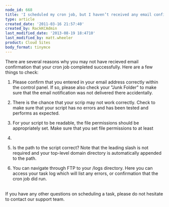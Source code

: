 ```yaml
---
node_id: 668
title: 'I scheduled my cron job, but I haven’t received any email confirmation. Did my task run correctly?'
type: article
created_date: '2011-03-16 21:57:40'
created_by: RackKCAdmin
last_modified_date: '2013-08-19 18:4710'
last_modified_by: matt.wheeler
product: Cloud Sites
body_format: tinymce
---
```


There are several reasons why you may not have recieved email
confirmation that your cron job completed successfully. Here are a few
things to check:

1. Please confirm that you entered in your email address correctly
within the control panel. If so, please also check your "Junk Folder" to
make sure that the email notification was not delivered there
accidentally.

2. There is the chance that your scrip may not work correctly. Check to
make sure that your script has no errors and has been tested and
performs as expected.

3. For your script to be readable, the file permissions should be
appropriately set. Make sure that you set file permissions to at least
644.

4. Is the path to the script correct? Note that the leading slash is
not required and your top-level domain directory is automatically
appended to the path.

5. You can navigate through FTP to your /logs directory. Here you can
access your task log which will list any errors, or confirmation that
the cron job did run.

<br>
 If you have any other questions on scheduling a task, please do not
hesitate to contact our support team.

